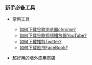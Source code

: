 ### 新手必备工具
- 常用工具
  - [如何下载谷歌浏览器chrome?]()
  - [如何下载谷歌视频播放器YouTube?]()
  - [如何下载推特Twitter?]()
  - [如何下载脸书FaceBook?]()

- 超好用的墙外应用商店




